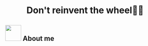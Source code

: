 <h1 align="center">Don't reinvent the wheel👨‍💻</h1>

## <picture><img src = "https://github.com/Ibrahim227/0xabdulkhalid/blob/main/assets/mdImages/about.gif.gif" width = 50px></picture> **About me**

<!--
**Ibrahim227/Ibrahim227** is a ✨ _special_ ✨ repository because its `README.md` (this file) appears on your GitHub profile.

Here are some ideas to get you started:

- 🔭 I’m currently working on ...
- 🌱 I’m currently learning ...
- 👯 I’m looking to collaborate on ...
- 🤔 I’m looking for help with ...
- 💬 Ask me about ...
- 📫 How to reach me: ...
- 😄 Pronouns: ...
- ⚡ Fun fact: ...
-->

